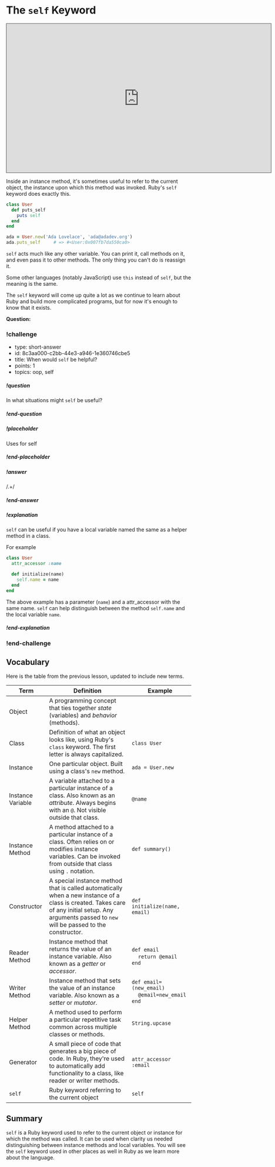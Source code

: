 # The `self` Keyword

<iframe src="https://adaacademy.hosted.panopto.com/Panopto/Pages/Embed.aspx?id=f51ea697-559b-48fe-b4fd-ac38000288d9&autoplay=false&offerviewer=true&showtitle=true&showbrand=false&start=0&interactivity=all" height="405" width="720" style="border: 1px solid #464646;" allowfullscreen allow="autoplay"></iframe>

Inside an instance method, it's sometimes useful to refer to the current object, the instance upon which this method was invoked. Ruby's `self` keyword does exactly this.

```ruby
class User
  def puts_self
    puts self
  end
end
```

```ruby
ada = User.new('Ada Lovelace', 'ada@adadev.org')
ada.puts_self     # => #<User:0x007fb7da550ca0>
```

`self` acts much like any other variable. You can print it, call methods on it, and even pass it to other methods. The only thing you can't do is reassign it.

Some other languages (notably JavaScript) use `this` instead of `self`, but the meaning is the same.

The `self` keyword will come up quite a lot as we continue to learn about Ruby and build more complicated programs, but for now it's enough to know that it exists.

**Question:** 

<!-- >>>>>>>>>>>>>>>>>>>>>> BEGIN CHALLENGE >>>>>>>>>>>>>>>>>>>>>> -->
<!-- Replace everything in square brackets [] and remove brackets  -->

### !challenge

* type: short-answer
* id: 8c3aa000-c2bb-44e3-a946-1e360746cbe5
* title: When would `self` be helpful?
* points: 1
* topics: oop, self

##### !question

In what situations might `self` be useful?

##### !end-question

##### !placeholder

Uses for self

##### !end-placeholder

##### !answer

/.+/

##### !end-answer

<!-- other optional sections -->
<!-- !hint - !end-hint (markdown, users can see after a failed attempt) -->
<!-- !rubric - !end-rubric (markdown, instructors can see while scoring a checkpoint) -->
##### !explanation

`self` can be useful if you have a local variable named the same as a helper method in a class.

For example

```ruby
class User
  attr_accessor :name

  def initialize(name)
    self.name = name
  end
end
```

The above example has a parameter (`name`) and a attr_accessor with the same name.  `self` can help distinguish between the method `self.name` and the local variable `name`.

##### !end-explanation

### !end-challenge

<!-- ======================= END CHALLENGE ======================= -->

## Vocabulary

Here is the table from the previous lesson, updated to include new terms.

Term              | Definition | Example
---               | ---        | ---
Object            | A programming concept that ties together _state_ (variables) and _behavior_ (methods). |
Class             | Definition of what an object looks like, using Ruby's `class` keyword. The first letter is always capitalized. | `class User`
Instance          | One particular object. Built using a class's `new` method. | `ada = User.new`
Instance Variable | A variable attached to a particular instance of a class. Also known as an _attribute_. Always begins with an `@`. Not visible outside that class. | `@name`
Instance Method   | A method attached to a particular instance of a class. Often relies on or modifies instance variables. Can be invoked from outside that class using `.` notation. | `def summary()`
Constructor       | A special instance method that is called automatically when a new instance of a class is created. Takes care of any initial setup. Any arguments passed to `new` will be passed to the constructor. | `def initialize(name, email)`
Reader Method     | Instance method that returns the value of an instance variable. Also known as a _getter_ or _accessor_. | `def email`<br>&nbsp;&nbsp;&nbsp;&nbsp;`return @email`<br>`end`
Writer Method     | Instance method that sets the value of an instance variable. Also known as a _setter_ or _mutator_. | `def email=(new_email)`<br>&nbsp;&nbsp;&nbsp;&nbsp;`@email=new_email`<br>`end`
Helper Method     | A method used to perform a particular repetitive task common across multiple classes or methods. | `String.upcase` 
Generator | A small piece of code that generates a big piece of code. In Ruby, they're used to automatically add functionality to a class, like reader or writer methods. | `attr_accessor :email`
`self`            | Ruby keyword referring to the current object | `self`

## Summary

`self` is a Ruby keyword used to refer to the current object or instance for which the method was called.  It can be used when clarity us needed distinguishing between instance methods and local variables.  You will see the `self` keyword used in other places as well in Ruby as we learn more about the language.  
